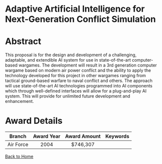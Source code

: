 
Adaptive Artificial Intelligence for Next-Generation Conflict Simulation
========================================================================

# Abstract


This proposal is for the design and development of a challenging, adaptable, and extendible AI system for use in state-of-the-art computer-based wargames.  The development will result in a 3rd generation computer wargame based on modern air power conflict and the ability to apply the technology developed for this project in other wargames ranging from tactical ground-based warfare to naval conflict and others.  The approach will use state-of-the-art AI technologies programmed into AI components which through well-defined interfaces will allow for a plug-and-play AI system.  This will provide for unlimited future development and enhancement.  

# Award Details

|Branch|Award Year|Award Amount|Keywords|
| :---: | :---: | :---: | :---: |
|Air Force|2004|$746,307||
  
  


[Back to Home](https://github.com/chrischow/dod_sbir_awards#132)